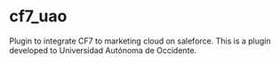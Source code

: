 # cf7_uao
Plugin to integrate CF7 to marketing cloud on saleforce. This is a plugin developed to Universidad Autónoma de Occidente.
